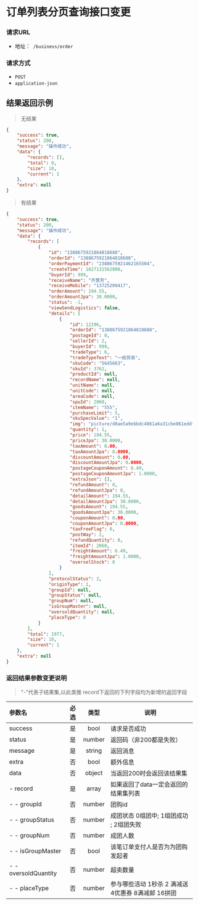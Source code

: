 # 订单列表分页查询接口变更

### 请求URL
- 地址：` /business/order`

### 请求方式

- `POST`
- `application-json`


## 结果返回示例
> 无结果

```json
{
    "success": true,
    "status": 200,
    "message": "操作成功",
    "data": {
        "records": [],
        "total": 0,
        "size": 10,
        "current": 1
    },
    "extra": null
}
```
> 有结果

```json
{
    "success": true,
    "status": 200,
    "message": "操作成功",
    "data": {
        "records": [
            {
                "id": "1388675921864818688",
                "orderId": "1388675921864818688",
                "orderPaymentId": "2388675921462165504",
                "createTime": 1627131562000,
                "buyerId": 999,
                "receiveName": "齐慧芳",
                "receiveMobile": "13725209417",
                "orderAmount": 194.55,
                "orderAmountJpa": 30.0000,
                "status": -1,
                "viewSendLogistics": false,
                "details": [
                    {
                        "id": 12196,
                        "orderId": "1388675921864818688",
                        "postageId": 0,
                        "sellerId": 2,
                        "buyerId": 999,
                        "tradeType": 6,
                        "tradeTypeText": "一般贸易",
                        "skuCode": "5645663",
                        "skuId": 3762,
                        "productId": null,
                        "recordName": null,
                        "unitName": null,
                        "unitCode": null,
                        "areaCode": null,
                        "spuId": 2060,
                        "itemName": "555",
                        "purchaseLimit": 5,
                        "skuSpecValue": "1",
                        "img": "picture/d8ae5a9ebbdc4861a6a31cbe861eddf6.png",
                        "quantity": 1,
                        "price": 194.55,
                        "priceJpa": 30.0000,
                        "taxAmount": 0.00,
                        "taxAmountJpa": 0.0000,
                        "discountAmount": 0.00,
                        "discountAmountJpa": 0.0000,
                        "postageCouponAmount": 6.49,
                        "postageCouponAmountJpa": 1.0000,
                        "extraJson": [],
                        "refundAmount": 0,
                        "refundAmountJpa": 0,
                        "detailAmount": 194.55,
                        "detailAmountJpa": 30.0000,
                        "goodsAmount": 194.55,
                        "goodsAmountJpa": 30.0000,
                        "couponAmount": 0.00,
                        "couponAmountJpa": 0.0000,
                        "taxFreeFlag": 0,
                        "postWay": 2,
                        "refundQuantity": 0,
                        "itemId": 2060,
                        "freightAmount": 6.49,
                        "freightAmountJpa": 1.0000,
                        "overselStock": 0
                    }
                ],
                "protocolStatus": 2,
                "originType": 1,
                "groupId": null,
                "groupStatus": null,
                "groupNum": null,
                "isGroupMaster": null,
                "oversoldQuantity": null,
                "placeType": 0
            }
        ],
        "total": 1977,
        "size": 10,
        "current": 1
    },
    "extra": null
}
```

### 返回结果参数变更说明

> "-"代表子结果集,以此类推
> record下返回的下列字段均为新增的返回字段

| 参数名               | 必选 |  类型  | 说明                                                |
| :------------------- | :--: | :----: | --------------------------------------------------- |
| success               |  是  | bool | 请求是否成功                     |
| status               |  是  | number | 返回码（非200都是失败）                             |
| message              |  是  | string | 返回消息                                            |
| extra         |  否  | bool | 额外信息                |
| data                 |  否  | object | 当返回200时会返回该结果集                           |
| - record             |  是  | array  | 如果返回了data一定会返回的结果集列表                |
| - - groupId          |  否  | number | 团购id                                              |
| - - groupStatus      |  否  | number | 成团状态  0组团中; 1组团成功 ; 2组团失败            |
| - - groupNum         |  否  | number | 成团人数                                            |
| - - isGroupMaster    |  否  |  bool  | 该笔订单支付人是否为为团购发起者                    |
| - - oversoldQuantity |  否  | number | 超卖数量                                            |
| - - placeType        |  否  | number | 参与哪些活动 1秒杀 2 满减送 4优惠券 8满减邮  16拼团 |


